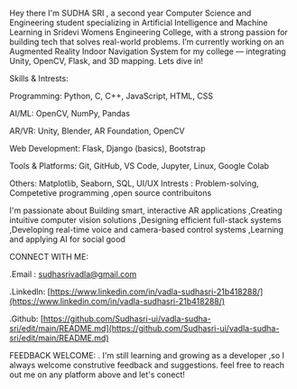 Hey there I'm SUDHA SRI , a second year  Computer Science and Engineering student specializing in Artificial Intelligence and Machine Learning in Sridevi Womens Engineering College, with a strong passion for building tech that solves real-world problems. I’m currently working on an Augmented Reality Indoor Navigation System for my college — integrating Unity, OpenCV, Flask, and 3D mapping. Lets dive in!

Skills & Intrests:

Programming: Python, C, C++, JavaScript, HTML, CSS

AI/ML:  OpenCV, NumPy, Pandas

AR/VR: Unity, Blender, AR Foundation, OpenCV

Web Development: Flask, Django (basics), Bootstrap

Tools & Platforms: Git, GitHub, VS Code, Jupyter, Linux, Google Colab

Others: Matplotlib, Seaborn, SQL, UI/UX
Intrests : Problem-solving, Competetive  programming ,open source contribuitons

I'm passionate about Building smart, interactive AR applications ,Creating intuitive computer vision solutions ,Designing efficient full-stack systems ,Developing real-time voice and camera-based control systems ,Learning and applying AI for social good

CONNECT WITH ME:


.Email : [sudhasrivadla@gmail.com](sudhasrivadla@gmail.com)

.Linkedln: [https://www.linkedin.com/in/vadla-sudhasri-21b418288/](https://www.linkedin.com/in/vadla-sudhasri-21b418288/)

.Github: [https://github.com/Sudhasri-ui/vadla-sudha-sri/edit/main/README.md](https://github.com/Sudhasri-ui/vadla-sudha-sri/edit/main/README.md)


FEEDBACK WELCOME:
. I'm still learning and growing as a developer ,so I always welcome construtive feedback and suggestions. feel free to reach out me on any platform above and let's conect!
